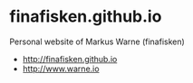 finafisken.github.io
====================

Personal website of Markus Warne (finafisken)

 * http://finafisken.github.io
 * http://www.warne.io
